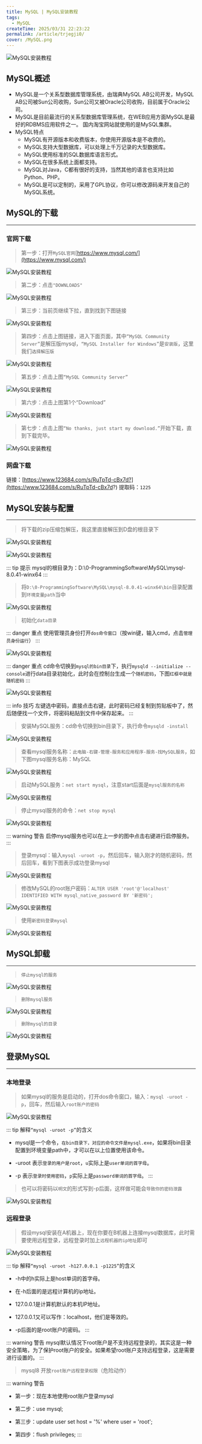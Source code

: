 ```yaml
---
title: MySQL | MySQL安装教程
tags:
  - MySQL
createTime: 2025/03/31 22:23:22
permalink: /article/trjegji0/
cover: /MySQL.png
---
```


![MySQL安装教程](./MySQL安装教程/MySQL.png)

## MySQL概述

- MySQL是一个关系型数据库管理系统，由瑞典MySQL AB公司开发，MySQL AB公司被Sun公司收购，Sun公司又被Oracle公司收购，目前属于Oracle公司。
- MySQL是目前最流行的关系型数据库管理系统，在WEB应用方面MySQL是最好的RDBMS应用软件之一。 国内淘宝网站就使用的是MySQL集群。
- MySQL特点
   - MySQL有开源版本和收费版本，你使用开源版本是不收费的。
   - MySQL支持大型数据库，可以处理上千万记录的大型数据库。
   - MySQL使用标准的SQL数据库语言形式。
   - MySQL在很多系统上面都支持。
   - MySQL对Java，C都有很好的支持，当然其他的语言也支持比如Python、PHP。
   - MySQL是可以定制的，采用了GPL协议，你可以修改源码来开发自己的MySQL系统。

## MySQL的下载

---

### 官网下载

> 第一步：打开`MySQL官网`[https://www.mysql.com/](https://www.mysql.com/)

![MySQL安装教程](./MySQL安装教程/MySQL安装教程-1.png)

> 第二步：点击`"DOWNLOADS"`

![MySQL安装教程](./MySQL安装教程/MySQL安装教程-2.png)

> 第三步：当前页继续下拉，直到找到下图链接

![MySQL安装教程](./MySQL安装教程/MySQL安装教程-3.png)

> 第四步：点击上图链接，进入下面页面，其中`“MySQL Community Server”`是解压版mysql，`“MySQL Installer for Windows”`是`安装版`，这里我们`选择解压版`

![MySQL安装教程](./MySQL安装教程/MySQL安装教程-4.png)

> 第五步：点击上图`“MySQL Community Server”`

![MySQL安装教程](./MySQL安装教程/MySQL安装教程-5.png)

> 第六步：点击上图第1个“Download”

![MySQL安装教程](./MySQL安装教程/MySQL安装教程-6.png)

> 第七步：点击上图`“No thanks, just start my download.”`开始下载，直到下载完毕。

![MySQL安装教程](./MySQL安装教程/MySQL安装教程-7.png)

### 网盘下载

链接：[https://www.123684.com/s/RuTpTd-cBx7d?](https://www.123684.com/s/RuTpTd-cBx7d?) 提取码：`1225`

## MySQL安装与配置

---

> 将下载的zip压缩包解压，我这里直接解压到D盘的根目录下

![MySQL安装教程](./MySQL安装教程/MySQL安装教程-8.png)

![MySQL安装教程](./MySQL安装教程/MySQL安装教程-9.png)

::: tip 提示
mysql的根目录为：D:\0-ProgrammingSoftware\MySQL\mysql-8.0.41-winx64
:::

> 将`D:\0-ProgrammingSoftware\MySQL\mysql-8.0.41-winx64\bin`目录配置到`环境变量path`当中

![MySQL安装教程](./MySQL安装教程/MySQL安装教程-10.png)

> 初始化`data目录`

::: danger 重点
使用管理员身份打开`dos命令窗口`（按win键，输入cmd，点击`管理员身份运行`）
:::

![MySQL安装教程](./MySQL安装教程/MySQL安装教程-11.png)

::: danger 重点
cd命令切换到`mysql的bin目录`下，执行`mysqld --initialize --console`进行data目录初始化，此时会在控制台生成一个`随机密码`，下图`红框中就是随机密码`
:::

![MySQL安装教程](./MySQL安装教程/MySQL安装教程-12.png)

::: info 技巧
左键选中密码，直接点击右键，此时密码已经复制到剪贴板中了，然后随便找一个文件，将密码粘贴到文件中保存起来。
:::

> 安装MySQL服务：cd命令切换到bin目录下，执行命令`mysqld -install`

![MySQL安装教程](./MySQL安装教程/MySQL安装教程-13.png)

> 查看mysql服务名称：`此电脑-右键-管理-服务和应用程序-服务-找MySQL服务`，如下图mysql服务名称：MySQL

![MySQL安装教程](./MySQL安装教程/MySQL安装教程-14.png)

> 启动MySQL服务：`net start mysql`，注意start后面是`mysql服务的名称`

![MySQL安装教程](./MySQL安装教程/MySQL安装教程-15.png)

> 停止mysql服务的命令：`net stop mysql`

![MySQL安装教程](./MySQL安装教程/MySQL安装教程-25.png)

::: warning 警告
启停mysql服务也可以在上一步的图中点击右键进行启停服务。
:::

> 登录mysql：输入`mysql -uroot -p`，然后回车，输入刚才的随机密码，然后回车，看到下图表示成功登录mysql

![MySQL安装教程](./MySQL安装教程/MySQL安装教程-16.png)

> 修改MySQL的root账户密码：`ALTER USER 'root'@'localhost' IDENTIFIED WITH mysql_native_password BY '新密码';`

![MySQL安装教程](./MySQL安装教程/MySQL安装教程-17.png)

> 使用`新密码登录mysql`

![MySQL安装教程](./MySQL安装教程/MySQL安装教程-18.png)

## MySQL卸载

---

> `停止mysql的服务`

![MySQL安装教程](./MySQL安装教程/MySQL安装教程-19.png)

> `删除mysql服务`

![MySQL安装教程](./MySQL安装教程/MySQL安装教程-20.png)

> `删除mysql的目录`

![MySQL安装教程](./MySQL安装教程/MySQL安装教程-21.png)

## 登录MySQL

---

### 本地登录

> 如果mysql的服务是启动的，打开dos命令窗口，输入：`mysql -uroot -p`，回车，然后输入`root账户的密码`

![MySQL安装教程](./MySQL安装教程/MySQL安装教程-22.png)

::: tip 解释`“mysql -uroot -p”`的含义

+ mysql是一个命令，`在bin目录下，对应的命令文件是mysql.exe`，如果将bin目录配置到环境变量path中，才可以在以上位置使用该命令。

+ -uroot 表示`登录的用户是root`，`u`实际上是`user单词的首字母`。

+ -p 表示`登录时使用密码`，`p`实际上是`password单词的首字母`。
:::

> 也可以将密码以`明文`的形式写到-p后面，这样做可能会`导致你的密码泄露`

![MySQL安装教程](./MySQL安装教程/MySQL安装教程-23.png)

### 远程登录

> 假设mysql安装在A机器上，现在你要在B机器上连接mysql数据库，此时需要使用远程登录，远程登录时加上`远程机器的ip地址`即可

![MySQL安装教程](./MySQL安装教程/MySQL安装教程-24.png)

::: tip 解释`“mysql -uroot -h127.0.0.1 -p1225”`的含义
+ -h中的h实际上是host单词的首字母。

+ 在-h后面的是远程计算机的ip地址。

+ 127.0.0.1是计算机默认的本机IP地址。

+ 127.0.0.1又可以写作：localhost，他们是等效的。

+ -p后面的是root账户的密码。
:::

::: warning 警告
mysql默认情况下root账户是不支持远程登录的，其实这是一种安全策略，为了保护root账户的安全。如果希望root账户支持远程登录，这是需要进行设置的。
:::

> mysql8 开放`root账户远程登录权限`（危险动作）

::: warning 警告
+ 第一步：现在本地使用root账户登录mysql

+ 第二步：use mysql;

+ 第三步：update user set host = '%' where user = 'root';

+ 第四步：flush privileges;
:::